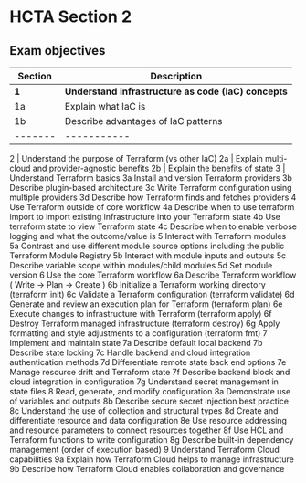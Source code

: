 # HCTA Section 2

## Exam objectives


Section | Description |
------- | ----------- |  
**1**	| **Understand infrastructure as code (IaC) concepts**
1a	| Explain what IaC is
1b	| Describe advantages of IaC patterns
------- | ----------- |  

2	| Understand the purpose of Terraform (vs other IaC)
2a	| Explain multi-cloud and provider-agnostic benefits
2b	| Explain the benefits of state
3	| Understand Terraform basics
3a	Install and version Terraform providers
3b	Describe plugin-based architecture
3c	Write Terraform configuration using multiple providers
3d	Describe how Terraform finds and fetches providers
4	Use Terraform outside of core workflow
4a	Describe when to use terraform import to import existing infrastructure into your Terraform state
4b	Use terraform state to view Terraform state
4c	Describe when to enable verbose logging and what the outcome/value is
5	Interact with Terraform modules
5a	Contrast and use different module source options including the public Terraform Module Registry
5b	Interact with module inputs and outputs
5c	Describe variable scope within modules/child modules
5d	Set module version
6	Use the core Terraform workflow
6a	Describe Terraform workflow ( Write -> Plan -> Create )
6b	Initialize a Terraform working directory (terraform init)
6c	Validate a Terraform configuration (terraform validate)
6d	Generate and review an execution plan for Terraform (terraform plan)
6e	Execute changes to infrastructure with Terraform (terraform apply)
6f	Destroy Terraform managed infrastructure (terraform destroy)
6g	Apply formatting and style adjustments to a configuration (terraform fmt)
7	Implement and maintain state
7a	Describe default local backend
7b	Describe state locking
7c	Handle backend and cloud integration authentication methods
7d	Differentiate remote state back end options
7e	Manage resource drift and Terraform state
7f	Describe backend block and cloud integration in configuration
7g	Understand secret management in state files
8	Read, generate, and modify configuration
8a	Demonstrate use of variables and outputs
8b	Describe secure secret injection best practice
8c	Understand the use of collection and structural types
8d	Create and differentiate resource and data configuration
8e	Use resource addressing and resource parameters to connect resources together
8f	Use HCL and Terraform functions to write configuration
8g	Describe built-in dependency management (order of execution based)
9	Understand Terraform Cloud capabilities
9a	Explain how Terraform Cloud helps to manage infrastructure
9b	Describe how Terraform Cloud enables collaboration and governance